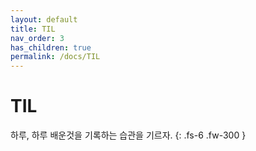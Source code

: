 ```yaml
---
layout: default
title: TIL
nav_order: 3
has_children: true
permalink: /docs/TIL
---
```


# TIL

하루, 하루 배운것을 기록하는 습관을 기르자.
{: .fs-6 .fw-300 }